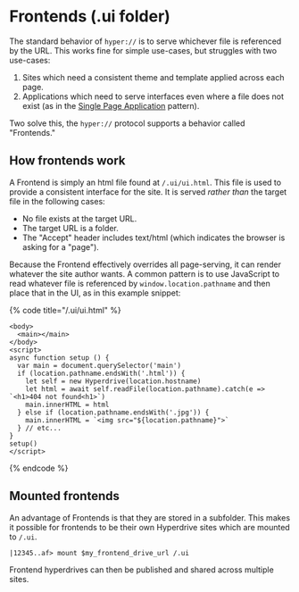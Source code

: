 # Frontends \(.ui folder\)

The standard behavior of `hyper://` is to serve whichever file is referenced by the URL. This works fine for simple use-cases, but struggles with two use-cases:

1. Sites which need a consistent theme and template applied across each page.
2. Applications which need to serve interfaces even where a file does not exist \(as in the [Single Page Application](https://en.wikipedia.org/wiki/Single-page_application) pattern\).

Two solve this, the `hyper://` protocol supports a behavior called "Frontends."

## How frontends work

A Frontend is simply an html file found at `/.ui/ui.html`. This file is used to provide a consistent interface for the site. It is served _rather_ _than_ the target file in the following cases:

* No file exists at the target URL.
* The target URL is a folder.
* The "Accept" header includes text/html \(which indicates the browser is asking for a "page"\).

Because the Frontend effectively overrides all page-serving, it can render whatever the site author wants. A common pattern is to use JavaScript to read whatever file is referenced by `window.location.pathname` and then place that in the UI, as in this example snippet:

{% code title="/.ui/ui.html" %}
```markup
<body>
  <main></main>
</body>
<script>
async function setup () {
  var main = document.querySelector('main')
  if (location.pathname.endsWith('.html')) {
    let self = new Hyperdrive(location.hostname)
    let html = await self.readFile(location.pathname).catch(e => `<h1>404 not found<h1>`)
    main.innerHTML = html
  } else if (location.pathname.endsWith('.jpg')) {
    main.innerHTML = `<img src="${location.pathname}">`
  } // etc...
}
setup()
</script>
```
{% endcode %}

## Mounted frontends

An advantage of Frontends is that they are stored in a subfolder. This makes it possible for frontends to be their own Hyperdrive sites which are mounted to `/.ui`.

```markup
|12345..af> mount $my_frontend_drive_url /.ui
```

Frontend hyperdrives can then be published and shared across multiple sites.

